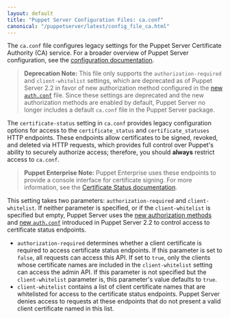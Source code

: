 ```yaml
---
layout: default
title: "Puppet Server Configuration Files: ca.conf"
canonical: "/puppetserver/latest/config_file_ca.html"
---
```


[`trapperkeeper-authorization`]: https://github.com/puppetlabs/trapperkeeper-authorization
[new `auth.conf`]: ./conf_file_auth.html
[Puppet `auth.conf`]: /puppet/latest/reference/config_file_auth.html
[deprecated]: ./deprecated_settings.html
[`puppetserver.conf`]: ./conf_file_puppetserver.html

The `ca.conf` file configures legacy settings for the Puppet Server Certificate Authority (CA) service. For a broader overview of Puppet Server configuration, see the [configuration documentation](./configuration.html).

> **Deprecation Note:** This file only supports the `authorization-required` and `client-whitelist` settings, which are deprecated as of Puppet Server 2.2 in favor of new authorization method configured in the [new `auth.conf`][] file. Since these settings are deprecated and the new authorization methods are enabled by default, Puppet Server no longer includes a default `ca.conf` file in the Puppet Server package.

The `certificate-status` setting in `ca.conf` provides legacy configuration options for access to the `certificate_status` and `certificate_statuses` HTTP endpoints. These endpoints allow certificates to be signed, revoked, and deleted via HTTP requests, which provides full control over Puppet's ability to securely authorize access; therefore, you should **always** restrict access to `ca.conf`.

> **Puppet Enterprise Note:** Puppet Enterprise uses these endpoints to provide a console interface for certificate signing. For more information, see the [Certificate Status documentation](/puppet/latest/reference/http_api/http_certificate_status.html).

This setting takes two parameters: `authorization-required` and `client-whitelist`. If neither parameter is specified, or if the `client-whitelist` is specified but empty, Puppet Server uses the [new authorization methods][`trapperkeeper-authorization`] and [new `auth.conf`][] introduced in Puppet Server 2.2 to control access to certificate status endpoints.

* `authorization-required` determines whether a client certificate is required to access certificate status endpoints. If this parameter is set to `false`, all requests can access this API. If set to `true`, only the clients whose certificate names are included in the `client-whitelist` setting can access the admin API. If this parameter is not specified but the `client-whitelist` parameter is, this parameter's value defaults to `true`.
* `client-whitelist` contains a list of client certificate names that are whitelisted for access to the certificate status endpoints. Puppet Server denies access to requests at these endpoints that do not present a valid client certificate named in this list.

